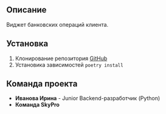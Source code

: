 ## Описание

Виджет банковских операций клиента.

## Установка

1. Клонирование репозитория
   [GitHub]()
2. Установика зависимостей
   `poetry install`

## Команда проекта

- **Иванова Ирина** - Junior Backend-разработчик (Python)
- **Команда SkyPro**